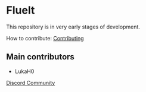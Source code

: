 # Fluelt

This repository is in very early stages of development.

How to contribute: [Contributing](https://github.com/LukaH0/Fluelt/blob/main/CONTRIBUTING.md)

## Main contributors

- LukaH0

[Discord Community](https://discord.gg/ZvVxNHVXjJ)

